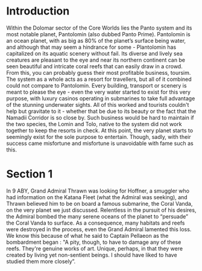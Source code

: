 # Introduction

Within the Dolomar sector of the Core Worlds lies the Panto system and its most notable planet, Pantolomin (also dubbed Panto Prime).
Pantolomin is an ocean planet, with as big as 80% of the planet’s surface being water, and although that may seem a hindrance for some - Plantolomin has capitalized on its aquatic scenery without fail.
Its diverse and lively sea creatures are pleasant to the eye and near its northern continent can be seen beautiful and intricate coral reefs that can easily draw in a crowd.
From this, you can probably guess their most profitable business, toursim.
The system as a whole acts  as a resort for travellers, but all of it combined could not compare to Pantolomin.
Every building, transport or scenery is meant to please the eye - even the very water started to exist for this very purpose, with luxury casinos operating in submarines to take full advantage of the stunning underwater sights.
All of this worked and tourists couldn't help but gravitate to it - whether that be due to its beauty or the fact that the Namadii Corridor is so close by.
Such business would be hard to maintain if the two species, the Lomin and Tolo, native to the system did not work together to keep the resorts in check.
At this point, the very planet starts to seemingly exist for the sole purpose to entertain.
Though, sadly, with their success came misfortune and misfortune is unavoidable with fame such as this.

# Section 1

In 9 ABY, Grand Admiral Thrawn was looking for Hoffner, a smuggler who had information on the Katana Fleet (what the Admiral was seeking), and Thrawn believed him to be on board a famous submarine, the Coral Vanda, on the very planet we just discussed.
Relentless in the pursuit of his desires, the Admiral bombed the many serene oceans of the planet to “persuade” the Coral Vanda to surface.
As a consequence, many habitats and reefs were destroyed in the process, even the Grand Admiral lamented this loss.
We know this because of what he said to Captain Pellaeon as the bombardment began : "A pity, though, to have to damage any of these reefs.
They're genuine works of art.
Unique, perhaps, in that they were created by living yet non-sentient beings.
I should have liked to have studied them more closely”.
